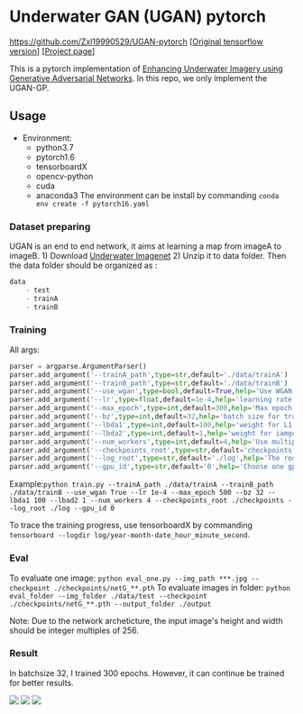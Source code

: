 # Underwater GAN (UGAN) pytorch
https://github.com/Zxl19990529/UGAN-pytorch
[[Original tensorflow version](https://github.com/cameronfabbri/Underwater-Color-Correction)] [[Project page](http://irvlab.cs.umn.edu/enhancing-underwater-imagery-using-gans)]

This is a pytorch implementation of [Enhancing Underwater Imagery using Generative Adversarial Networks](https://arxiv.org/pdf/1801.04011.pdf). In this repo, we only implement the UGAN-GP.

## Usage

- Environment:
    - python3.7
    - pytorch1.6
    - tensorboardX
    - opencv-python
    - cuda
    - anaconda3
The environment can be install by commanding ```conda env create -f pytorch16.yaml```

### Dataset preparing

UGAN is an end to end network, it aims at learning a map from imageA to imageB. 1) Download [Underwater Imagenet](https://drive.google.com/file/d/1LOM-2A1BSLaFjCY2EEK3DA2Lo37rNw-7/view) 2) Unzip it to data folder. Then the data folder should be organized as :
```py
data
    - test
    - trainA
    - trainB
```
### Training

All args:
```py
parser = argparse.ArgumentParser()
parser.add_argument('--trainA_path',type=str,default='./data/trainA')
parser.add_argument('--trainB_path',type=str,default='./data/trainB')
parser.add_argument('--use_wgan',type=bool,default=True,help='Use WGAN to train')
parser.add_argument('--lr',type=float,default=1e-4,help='learning rate')
parser.add_argument('--max_epoch',type=int,default=300,help='Max epoch for training')
parser.add_argument('--bz',type=int,default=32,help='batch size for training')
parser.add_argument('--lbda1',type=int,default=100,help='weight for L1 loss')
parser.add_argument('--lbda2',type=int,default=1,help='weight for iamge gradient difference loss')
parser.add_argument('--num_workers',type=int,default=4,help='Use multiple kernels to load dataset')
parser.add_argument('--checkpoints_root',type=str,default='checkpoints',help='The root path to save checkpoints')
parser.add_argument('--log_root',type=str,default='./log',help='The root path to save log files which are writtern by tensorboardX')
parser.add_argument('--gpu_id',type=str,default='0',help='Choose one gpu to use. Only single gpu training is supported currently')

```

Example:```python train.py --trainA_path ./data/trainA --trainB_path ./data/trainB --use_wgan True --lr 1e-4 --max_epoch 500 --bz 32 --lbda1 100 --lbad2 1 --num_workers 4 --checkpoints_root ./checkpoints --log_root ./log --gpu_id 0```

To trace the training progress, use tensorboardX by commanding ```tensorboard --logdir log/year-month-date_hour_minute_second```.

### Eval

To evaluate one image:
```python eval_one.py --img_path ***.jpg --checkpoint ./checkpoints/netG_**.pth```
To evaluate images in folder:
```python eval_folder --img_folder ./data/test --checkpoint ./checkpoints/netG_**.pth --output_folder ./output```

Note: Due to the network archeticture, the input image's height and width should be integer multiples of 256.

### Result

In batchsize 32, I trained 300 epochs. However, it can continue be trained for better results.

![](./readme_imgs/original_img.png)
![](./readme_imgs/tensorlfow_version.png)
![](./readme_imgs/my_result.png)

